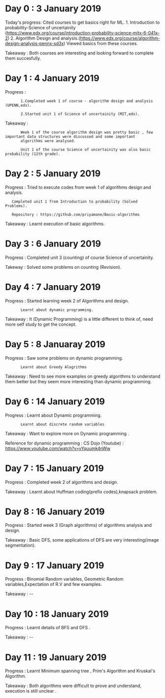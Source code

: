 # Day 0 : 3 January 2019

Today's progress: Cited courses to get basics right for ML.
                  1. Introduction to probability-Science of uncertainity (https://www.edx.org/course/introduction-probability-science-mitx-6-041x-2)
                  2. Algorithm Design and analysis.(https://www.edx.org/course/algorithm-design-analysis-pennx-sd3x)
                  Viewed basics from these courses.
                  
Takeaway : Both courses are interesting and looking forward to complete them succesfully.         

# Day 1 : 4 January 2019

Progress : 
           
           1.Completed week 1 of course - algorithm design and analysis (UPENN,edx).

           2.Started unit 1 of Science of uncertainity (MIT,edx).

Takeaway :
          
           Week 1 of the course algorithm design was pretty basic , few important data structures were discussed and some important  
           algorithms were analysed.
           
           Unit 1 of the course Science of uncertainity was also basic probability (12th grade).
           
# Day 2 : 5 January 2019

Progress : Tried to execute codes from week 1 of algorithms design and analysis.

       Completed unit 1 from Introduction to probability (Solved Problems).
       
       Repository : https://github.com/priyamane/Basic-algorithms
Takeaway : Learnt execution of basic algorithms.

# Day 3 : 6 January 2019

Progress : Completed unit 3 (counting) of course Science of uncertainity.

Takeway : Solved some problems on counting (Revision).

# Day 4 : 7 January 2019

Progress : Started learning week 2 of Algorithms and design.

           Learnt about dynamic programming.

Takeaway : It (Dynamic Programming) is a little different to think of, need more self study to get the concept.
           
# Day 5 : 8 Januaray 2019

Progress : Saw some problems on dynamic programming.

           Learnt about Greedy Alogrithms

Takeaway : Need to see more examples on greedy algorithms  to understand them better but they seem more interesting than dynamic                    programming.  

# Day 6 : 14 January 2019

Progress : Learnt about Dynamic programming.
           
           Learnt about discrete random variables

Takeaway : Want to explore more on Dynamic programming .

Reference for dynamic programming : CS Dojo (Youtube) : https://www.youtube.com/watch?v=vYquumk4nWw

# Day 7 : 15 January 2019

Progress : Completed week 2 of algorithms and design.

Takeaway  : Learnt about Huffman coding(prefix codes),knapsack problem.

# Day 8 : 16 January 2019

Progress : Started week 3 (Graph algorithms) of algorithms analysis and design.

Takeaway : Basic DFS, some applications of DFS are very interesting(image segmentation). 

# Day 9 : 17 January 2019

Progress : Binomial Random variables, Geometric Random variables,Expectation of R.V and few examples.

Takeaway : --

# Day 10 : 18 January 2019

Progress : Learnt details of BFS and DFS .

Takeaway : --

# Day 11 : 19 January 2019

Progress : Learnt Minimum spanning tree , Prim's Algorithm and Kruskal's Algorithm.

Takeaway : Both algorithms were difficult to prove and understand, execution is still unclear .
